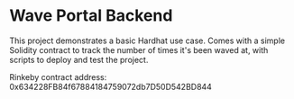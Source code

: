 # Wave Portal Backend

This project demonstrates a basic Hardhat use case. Comes with a simple Solidity contract to track the number of times it's been waved at, with scripts to deploy and test the project.

Rinkeby contract address: 0x634228FB84f67884184759072db7D50D542BD844
